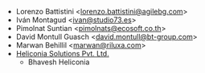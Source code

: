 - Lorenzo Battistini \<<lorenzo.battistini@agilebg.com>\>
- Iván Montagud \<<ivan@studio73.es>\>
- Pimolnat Suntian \<<pimolnats@ecosoft.co.th>\>
- David Montull Guasch \<<david.montull@bt-group.com>\>
- Marwan Behillil \<<marwan@riluxa.com>\>
- [Heliconia Solutions Pvt. Ltd.](https://www.heliconia.io)
  - Bhavesh Heliconia

